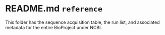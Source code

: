 # README.md `reference`

This folder has the sequence acquisition table, the run list, and associated metadata for the entire BioProject under NCBI. 
